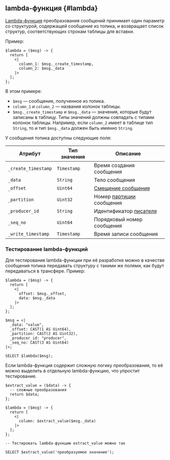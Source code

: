## lambda-функция {#lambda}

[Lambda-функция](../syntax/expressions.md#lambda) преобразования сообщений принимает один параметр со структурой, содержащей сообщение из топика, и возвращает список структур, соответствующих строкам таблицы для вставки.

Пример:

```yql
$lambda = ($msg) -> {
  return [
    <|
      column_1: $msg._create_timestamp,
      column_2: $msg._data
    |>
  ];
};
```

В этом примере:

* `$msg` — сообщение, полученное из топика.
* `column_1` и `column_2` — названия колонок таблицы.
* `$msg._create_timestamp` и `$msg._data` — значения, которые будут записаны в таблицу. Типы значений должны совпадать с типами колонок таблицы. Например, если `column_2` имеет в таблице тип `String`, то и тип `$msg._data` должен быть именно `String`.

У сообщения топика доступны следующие поля:
  
| Атрибут             | Тип значения   | Описание                        |
|---------------------|----------------|----------------------------------|
| `_create_timestamp` | `Timestamp`    | Время создания сообщения        |
| `_data`             | `String`       | Тело сообщения                  |
| `_offset`           | `Uint64`       | [Смещение сообщения](../../../concepts/glossary.md#offset) |
| `_partition`        | `Uint32`       | Номер [партиции](../../../concepts/glossary.md#partition) сообщения |
| `_producer_id`      | `String`       | Идентификатор [писателя](../../../concepts/glossary.md#producer) |
| `_seq_no`           | `Uint64`       | Порядковый номер сообщения      |
| `_write_timestamp`  | `Timestamp`    | Время записи сообщения          |


### Тестирование lambda-функций

Для тестирования lambda-функции при её разработке можно в качестве сообщения топика передавать структуру с такими же полями, как будут передаваться в трансфере. Пример:

```yql
$lambda = ($msg) -> {
  return [
    <|
      offset: $msg._offset,
      data: $msg._data
    |>
  ];
};

$msg = <|
  _data: "value",
  _offset: CAST(1 AS Uint64),
  _partition: CAST(2 AS Uint32),
  _producer_id: "producer",
  _seq_no: CAST(3 AS Uint64)
|>;

SELECT $lambda($msg);
```

Если lambda-функция содержит сложную логику преобразования, то её можно выделить в отдельную lambda-функцию, что упростит тестирование.

```yql
$extract_value = ($data) -> {
  -- сложные преобразования
  return $data;
};

$lambda = ($msg) -> {
  return [
    <|
      column: $extract_value($msg._data)
    |>
  ];
};

-- Тестировать lambda-функцию extract_value можно так

SELECT $extract_value('преобразуемое значение');
```
